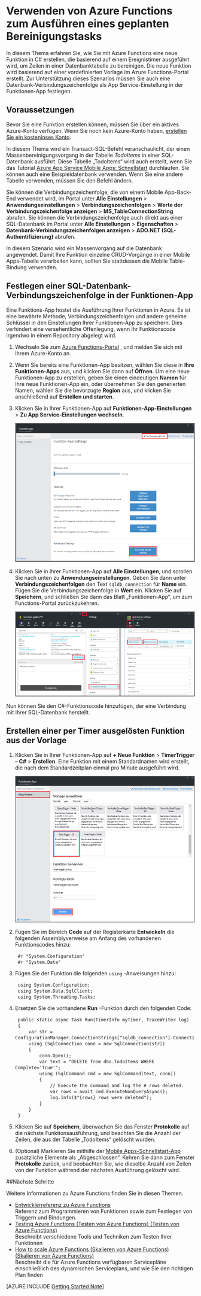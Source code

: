 <properties
   pageTitle="Verwenden von Azure Functions zum Ausführen eines geplanten Bereinigungstasks| Microsoft Azure"
   description="Verwenden Sie Azure Functions, um eine C#-Funktion zu erstellen, die basierend auf einem Ereignistimer ausgeführt wird."
   services="functions"
   documentationCenter="na"
   authors="ggailey777"
   manager="erikre"
   editor=""
   tags=""
   />

<tags
   ms.service="functions"
   ms.devlang="multiple"
   ms.topic="article"
   ms.tgt_pltfrm="multiple"
   ms.workload="na"
   ms.date="09/26/2016"
   ms.author="glenga"/>
   

# <a name="use-azure-functions-to-perform-a-scheduled-clean-up-task"></a>Verwenden von Azure Functions zum Ausführen eines geplanten Bereinigungstasks

In diesem Thema erfahren Sie, wie Sie mit Azure Functions eine neue Funktion in C# erstellen, die basierend auf einem Ereignistimer ausgeführt wird, um Zeilen in einer Datenbanktabelle zu bereinigen. Die neue Funktion wird basierend auf einer vordefinierten Vorlage im Azure Functions-Portal erstellt. Zur Unterstützung dieses Szenarios müssen Sie auch eine Datenbank-Verbindungszeichenfolge als App Service-Einstellung in der Funktionen-App festlegen. 

## <a name="prerequisites"></a>Voraussetzungen 

Bevor Sie eine Funktion erstellen können, müssen Sie über ein aktives Azure-Konto verfügen. Wenn Sie noch kein Azure-Konto haben, [erstellen Sie ein kostenloses Konto](https://azure.microsoft.com/free/).

In diesem Thema wird ein Transact-SQL-Befehl veranschaulicht, der einen Massenbereinigungsvorgang in der Tabelle *TodoItems* in einer SQL-Datenbank ausführt. Diese Tabelle „TodoItems“ wird auch erstellt, wenn Sie das Tutorial [Azure App Service Mobile Apps: Schnellstart](../app-service-mobile/app-service-mobile-ios-get-started.md) durchlaufen. Sie können auch eine Beispieldatenbank verwenden. Wenn Sie eine andere Tabelle verwenden, müssen Sie den Befehl ändern.

Sie können die Verbindungszeichenfolge, die von einem Mobile App-Back-End verwendet wird, im Portal unter **Alle Einstellungen** > **Anwendungseinstellungen** > **Verbindungszeichenfolgen** > **Werte der Verbindungszeichenfolge anzeigen** > **MS_TableConnectionString** abrufen. Sie können die Verbindungszeichenfolge auch direkt aus einer SQL-Datenbank im Portal unter **Alle Einstellungen** > **Eigenschaften** > **Datenbank-Verbindungszeichenfolgen anzeigen** > **ADO.NET (SQL-Authentifizierung)** abrufen.

In diesem Szenario wird ein Massenvorgang auf die Datenbank angewendet. Damit Ihre Funktion einzelne CRUD-Vorgänge in einer Mobile Apps-Tabelle verarbeiten kann, sollten Sie stattdessen die Mobile Table-Bindung verwenden.

## <a name="set-a-sql-database-connection-string-in-the-function-app"></a>Festlegen einer SQL-Datenbank-Verbindungszeichenfolge in der Funktionen-App

Eine Funktions-App hostet die Ausführung Ihrer Funktionen in Azure. Es ist eine bewährte Methode, Verbindungszeichenfolgen und andere geheime Schlüssel in den Einstellungen Ihrer Funktionen-App zu speichern. Dies verhindert eine versehentliche Offenlegung, wenn Ihr Funktionscode irgendwo in einem Repository abgelegt wird. 

1. Wechseln Sie zum [Azure Functions-Portal](https://functions.azure.com/signin) , und melden Sie sich mit Ihrem Azure-Konto an.

2. Wenn Sie bereits eine Funktionen-App besitzen, wählen Sie diese in **Ihre Funktionen-Apps** aus, und klicken Sie dann auf **Öffnen**. Um eine neue Funktionen-App zu erstellen, geben Sie einen eindeutigen **Namen** für Ihre neue Funktionen-App ein, oder übernehmen Sie den generierten Namen, wählen Sie die bevorzugte **Region** aus, und klicken Sie anschließend auf **Erstellen und starten**. 

3. Klicken Sie in Ihrer Funktionen-App auf **Funktionen-App-Einstellungen** > **Zu App Service-Einstellungen wechseln**. 

    ![Funktionen-App, Blatt „Einstellungen“](./media/functions-create-an-event-processing-function/functions-app-service-settings.png)

4. Klicken Sie in Ihrer Funktionen-App auf **Alle Einstellungen**, und scrollen Sie nach unten zu **Anwendungseinstellungen**. Geben Sie dann unter **Verbindungszeichenfolgen** den Text `sqldb_connection` für **Name** ein. Fügen Sie die Verbindungszeichenfolge in **Wert** ein. Klicken Sie auf **Speichern**, und schließen Sie dann das Blatt „Funktionen-App“, um zum Functions-Portal zurückzukehren.

    ![App Service-Einstellung „Verbindungszeichenfolge“](./media/functions-create-an-event-processing-function/functions-app-service-settings-connection-strings.png)

Nun können Sie den C#-Funktionscode hinzufügen, der eine Verbindung mit Ihrer SQL-Datenbank herstellt.

## <a name="create-a-timer-triggered-function-from-the-template"></a>Erstellen einer per Timer ausgelösten Funktion aus der Vorlage

1. Klicken Sie in Ihrer Funktionen-App auf **+ Neue Funktion** > **TimerTrigger – C#** > **Erstellen**. Eine Funktion mit einem Standardnamen wird erstellt, die nach dem Standardzeitplan einmal pro Minute ausgeführt wird. 

    ![Neue per Timer ausgelöste Funktion erstellen](./media/functions-create-an-event-processing-function/functions-create-new-timer-trigger.png)

2. Fügen Sie im Bereich **Code** auf der Registerkarte **Entwickeln** die folgenden Assemblyverweise am Anfang des vorhandenen Funktionscodes hinzu:

        #r "System.Configuration"
        #r "System.Data"

3. Fügen Sie der Funktion die folgenden `using` -Anweisungen hinzu:

        using System.Configuration;
        using System.Data.SqlClient;
        using System.Threading.Tasks; 

4. Ersetzen Sie die vorhandene **Run** -Funktion durch den folgenden Code:

        public static async Task Run(TimerInfo myTimer, TraceWriter log)
        {
            var str = ConfigurationManager.ConnectionStrings["sqldb_connection"].ConnectionString;
            using (SqlConnection conn = new SqlConnection(str))
            {
                conn.Open();
                var text = "DELETE from dbo.TodoItems WHERE Complete='True'";
                using (SqlCommand cmd = new SqlCommand(text, conn))
                {
                    // Execute the command and log the # rows deleted.
                    var rows = await cmd.ExecuteNonQueryAsync();
                    log.Info($"{rows} rows were deleted");
                }
            }
        }

5. Klicken Sie auf **Speichern**, überwachen Sie das Fenster **Protokolle** auf die nächste Funktionsausführung, und beachten Sie die Anzahl der Zeilen, die aus der Tabelle „TodoItems“ gelöscht wurden.

6. (Optional) Markieren Sie mithilfe der [Mobile Apps-Schnellstart-App](../app-service-mobile/app-service-mobile-ios-get-started.md) zusätzliche Elemente als „Abgeschlossen“. Kehren Sie dann zum Fenster **Protokolle** zurück, und beobachten Sie, wie dieselbe Anzahl von Zeilen von der Funktion während der nächsten Ausführung gelöscht wird. 

##<a name="next-steps"></a>Nächste Schritte

Weitere Informationen zu Azure Functions finden Sie in diesen Themen.

+ [Entwicklerreferenz zu Azure Functions](functions-reference.md)  
 Referenz zum Programmieren von Funktionen sowie zum Festlegen von Triggern und Bindungen.
+ [Testing Azure Functions (Testen von Azure Functions) (Testen von Azure Functions)](functions-test-a-function.md)  
 Beschreibt verschiedene Tools und Techniken zum Testen Ihrer Funktionen
+ [How to scale Azure Functions (Skalieren von Azure Functions) (Skalieren von Azure Functions)](functions-scale.md)  
 Beschreibt die für Azure Functions verfügbaren Servicepläne einschließlich des dynamischen Serviceplans, und wie Sie den richtigen Plan finden  

[AZURE.INCLUDE [Getting Started Note](../../includes/functions-get-help.md)]


<!--HONumber=Oct16_HO2-->



